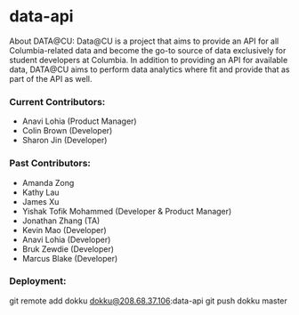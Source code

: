 # data-api

About DATA@CU: Data@CU is a project that aims to provide an API for all Columbia-related data and become the go-to source of data exclusively for student developers at Columbia. In addition to providing an API for available data, DATA@CU aims to perform data analytics where fit and provide that as part of the API as well.

### Current Contributors:
- Anavi Lohia (Product Manager)
- Colin Brown (Developer)
- Sharon Jin (Developer)

### Past Contributors: 
- Amanda Zong
- Kathy Lau
- James Xu
- Yishak Tofik Mohammed (Developer & Product Manager)
- Jonathan Zhang (TA)
- Kevin Mao (Developer)
- Anavi Lohia (Developer)
- Bruk Zewdie (Developer)
- Marcus Blake (Developer)

### Deployment:
git remote add dokku dokku@208.68.37.106:data-api
git push dokku master
